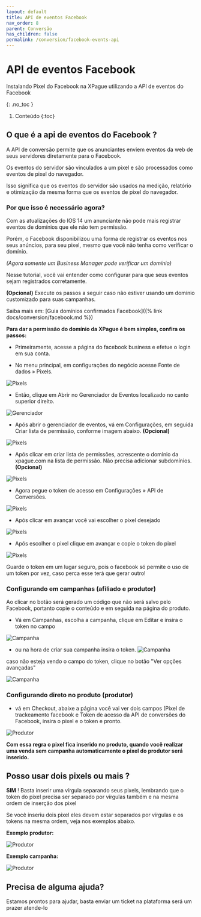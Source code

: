 ```yaml
---
layout: default
title: API de eventos Facebook
nav_order: 8
parent: Conversão
has_children: false
permalink: /conversion/facebook-events-api
---
```


# API de eventos Facebook

Instalando Pixel do Facebook na XPague utilizando a API de eventos do Facebook

{: .no_toc  }

1. Conteúdo
{:toc}
## O que é a api de eventos do Facebook ?
A  API de conversão permite que os anunciantes enviem eventos da web de seus servidores diretamente para o Facebook. 

Os eventos do servidor são vinculados a um pixel e são processados como eventos de pixel do navegador. 

Isso significa que os eventos do servidor são usados na medição, relatório e otimização da mesma forma que os eventos de pixel do navegador.

### Por que isso é necessário agora?

Com as atualizações do IOS 14 um anunciante não pode mais registrar eventos de domínios que ele não tem permissão.

Porém, o Facebook disponibilizou uma forma de registrar os eventos nos seus anúncios, 
para seu pixel, mesmo que você não tenha como verificar o domínio. 

*(Agora somente um Business Manager pode verificar um domínio)*


 Nesse tutorial, você vai entender como configurar para que seus eventos sejam registrados corretamente.


**(Opcional)** Execute os passos a seguir caso não estiver usando um domínio customizado para suas campanhas.
 

Saiba mais em: [Guia domínios confirmados Facebook]({% link docs/conversion/facebook.md %})
 
 
**Para dar a permissão do domínio da XPague é bem simples, confira os passos:**

* Primeiramente, acesse a página do facebook business e efetue o login em sua conta.         

* No menu principal, em configurações do negócio acesse Fonte de dados » Pixels.

![Pixels](/assets/images/pixels.png)

* Então, clique em Abrir no Gerenciador de Eventos localizado no canto superior direito.

![Gerenciador](/assets/images/gerenciador.png)

* Após abrir o gerenciador de eventos, vá em Configurações, em seguida Criar lista de permissão, conforme imagem abaixo. **(Opcional)**

![Pixels](/assets/images/permissao.png)

* Após clicar em criar lista de permissões, acrescente o domínio da xpague.com na lista de permissão. Não precisa adicionar subdomínios. **(Opcional)**

![Pixels](/assets/images/permissao2.png)

* Agora pegue o token de acesso em Configurações » API de Conversões.



![Pixels](/assets/images/permissao3.png)

* Após clicar em avançar você vai escolher o pixel desejado

![Pixels](/assets/images/permissao5.png)

* Após escolher o pixel clique em avançar e copie o token do pixel

![Pixels](/assets/images/permissao4.png)

Guarde o token em um lugar seguro, pois o facebook só permite o uso de um token por vez, caso perca esse terá que gerar outro!


### Configurando em campanhas (afiliado e produtor)

Ao clicar no botão será gerado um código que não será salvo pelo Facebook, portanto copie o conteúdo e em seguida na página do produto.

* Vá em Campanhas, escolha a campanha, clique em Editar e insira o token no campo 

![Campanha](/assets/images/campanha1.png)

* ou na hora de criar sua campanha insira o token.
![Campanha](/assets/images/campanha3.png)


 caso não esteja vendo o campo do token, clique no botão "Ver opções avançadas"
 
 ![Campanha](/assets/images/campanha2.png)

### Configurando direto no produto (produtor)
* vá em Checkout, abaixe a página você vai ver dois campos (Pixel de trackeamento facebook e Token de acesso da API de conversões do Facebook, insira o pixel e o token e pronto.

![Produtor](/assets/images/apiprodutor1.png)

**Com essa regra o pixel fica inserido no produto, quando você realizar uma venda sem campanha automaticamente o pixel do produtor será inserido.**


## Posso usar dois pixels ou mais ? 

**SIM** ! Basta inserir uma vírgula separando seus pixels, lembrando que o token do pixel precisa ser separado por vírgulas também e na mesma ordem de inserção dos pixel

Se você inseriu dois pixel eles devem estar separados por vírgulas e os tokens na mesma ordem, veja nos exemplos abaixo. 

**Exemplo produtor:** 

![Produtor](/assets/images/apiprodutor2.png)

**Exemplo campanha:** 

![Produtor](/assets/images/apiaff1.png)


## Precisa de alguma ajuda?
Estamos prontos para ajudar, basta enviar um ticket na plataforma será um prazer atende-lo
